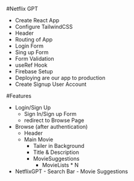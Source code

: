 #Netflix GPT

- Create React App
- Configure TailwindCSS
- Header
- Routing of App
- Login Form
- Sing up Form
- Form Validation
- useRef Hook
- Firebase Setup
- Deploying are our app to production
- Create Signup User Account

#Features

- Login/Sign Up
  - Sign In/Sign up Form
  - redirect to Browse Page
- Browse (after authentication)
  - Header
  - Main Movie
    - Tailer in Background
    - Title & Description
    - MovieSuggestions
      - MovieLists \* N
- NetflixGPT - Search Bar - Movie Suggestions
